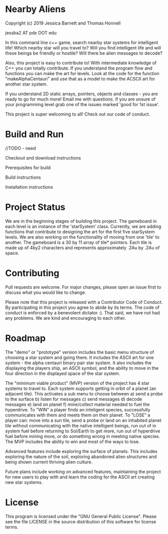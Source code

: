 # Nearby Aliens
Copyright (c) 2019 Jessica Barnett and Thomas Honnell

jessba2 AT pdx DOT edu

In this command line c++ game, search nearby star systems for intelligent life!
Which nearby star will you travel to? Will you find intelligent life and will these
beings be friendly or hostile? Will there be alien messages to decode?

Also, this project is easy to contribute to! With intermediate knowledge 
of C++ you can totally contribute. If you understand the program flow and functions you 
can make the art for levels. Look at the code for the function "makeAlphaCentauri" and 
use that as a model to make the ACSCII art for another star system.  

If you understand 2D static arrays, pointers, objects and classes - you are ready to go
for much more! Email me with questions. If you are unsure of your programming level 
grab one of the issues marked 'good for 1st issue'.
  
This project is super welcoming to all! Check out our code of conduct.

# Build and Run
//TODO - need

Checkout and download instructions

Prerequisites for build

Build instructions

Installation instructions


# Project Status
We are in the beginning stages of building this project. The gameboard in each level is an 
instance of the 'starSystem' class. Currently, we are adding functions that contribute to 
designing the art for the first five starSystem levels. We are also working on the 
functionality of moving from one 'tile' to another. The gameboard is a 30 by 11 array of tile*
pointers. Each tile is made up of 4by2 characters and represents approximately .2Au by .2Au of 
space. 

# Contributing
Pull requests are welcome. For major changes, please open an issue first to discuss what you would like to change.

Please note that this project is released with a Contributor Code of Conduct. By participating 
in this project you agree to abide by its terms. The code of conduct is enforced by a benevolent 
dictator :). That said, we have not had any problems. We are kind and encouraging to each other.

# Roadmap
The "demo" or "prototype" version includes the basic menu structure of choosing a 
star system and going there. It includes the ASCII art for one system - the alpha centauri binary
pair star system. It also includes the displaying the players ship, an ASCII symbol, and the
ability to move in the four direction in the displayed space of the star system.

The "minimum viable product" (MVP) version of the project has 4 star systems to travel to. Each 
system supports getting in orbit of a planet (an adjacent tile). This activates a sub menu to choose 
between a) send a probe to the surface b) listen for messages c) send messages d) decode messages 
e) land on planet f) mine/collect material needed to fuel the hyperdrive. 
To "WIN" a player finds an inteligent species, successfully communicates with them and meets them 
on their planet. To "LOSE" a player can: move into a sun tile, send a probe or land on an inhabited
planet tile without communicating with the native intelligent beings, run out of in system fuel before
returning to Sol/Earth to get more, run out of hyperdrive fuel before mining more, or do something 
wrong in meeting native species. The MVP includes the ability to win and most of the ways to lose.

Advanced features include exploring the surface of planets. This includes exploring the nature of 
the soil, exploring abandoned alien structures and being shown current thriving alien culture.

Future plans include working on advanced features, maintaining the project for new users to 
play with and learn the coding for the ASCII art creating new star systems.

# License
This program is licensed under the "GNU General Public License".
Please see the file LICENSE in the source distribution of this software for license terms.
